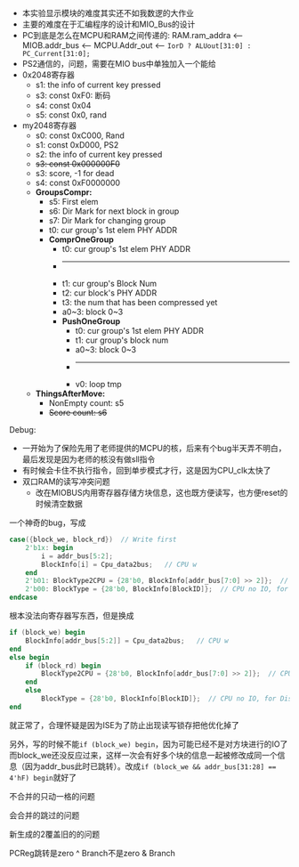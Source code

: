 * 本实验显示模块的难度其实还不如我数逻的大作业
* 主要的难度在于汇编程序的设计和MIO_Bus的设计
* PC到底是怎么在MCPU和RAM之间传递的: RAM.ram_addra <-- MIOB.addr_bus <-- MCPU.Addr_out <-- `IorD ? ALUout[31:0] : PC_Current[31:0];`
* PS2通信的，问题，需要在MIO bus中单独加入一个能给
* 0x2048寄存器
  * s1: the info of current key pressed
  * s3: const 0xF0: 断码
  * s4: const 0x04
  * s5: const 0x0, rand
* my2048寄存器
  * s0: const 0xC000, Rand
  * s1: const 0xD000, PS2
  * s2: the info of current key pressed
  * ~~s3: const 0x000000F0~~
  * s3: score, -1 for dead
  * s4: const 0xF0000000
  * **GroupsCompr:**
    * s5: First elem
    * s6: Dir Mark for next block in group
    * s7: Dir Mark for changing group
    * t0: cur group's 1st elem PHY ADDR
    * **ComprOneGroup**
      * t0: cur group's 1st elem PHY ADDR
      * ---
      * t1: cur group's Block Num
      * t2: cur block's PHY ADDR
      * t3: the num that has been compressed yet
      * a0~3: block 0~3
      * **PushOneGroup**
        * t0: cur group's 1st elem PHY ADDR
        * t1: cur group's block num
        * a0~3: block 0~3
        * ---
        * v0: loop tmp
  * **ThingsAfterMove:**
    * NonEmpty count: s5
    * ~~Score count: s6~~


Debug:

* 一开始为了保险先用了老师提供的MCPU的核，后来有个bug半天弄不明白，最后发现是因为老师的核没有做sll指令
* 有时候会卡住不执行指令，回到单步模式才行，这是因为CPU_clk太快了
* 双口RAM的读写冲突问题
  * 改在MIOBUS内用寄存器存储方块信息，这也既方便读写，也方便reset的时候清空数据

一个神奇的bug，写成

```verilog
case({block_we, block_rd})  // Write first
    2'b1x: begin
        i = addr_bus[5:2];
        BlockInfo[i] = Cpu_data2bus;   // CPU w
    end
    2'b01: BlockType2CPU = {28'b0, BlockInfo[addr_bus[7:0] >> 2]};  // CPU r
    2'b00: BlockType = {28'b0, BlockInfo[BlockID]};  // CPU no IO, for Display
endcase
```

根本没法向寄存器写东西，但是换成

```verilog
if (block_we) begin
    BlockInfo[addr_bus[5:2]] = Cpu_data2bus;   // CPU w
end
else begin
    if (block_rd) begin
        BlockType2CPU = {28'b0, BlockInfo[addr_bus[7:0] >> 2]};  // CPU r
    end
    else
        BlockType = {28'b0, BlockInfo[BlockID]};  // CPU no IO, for Display
end
```

就正常了，合理怀疑是因为ISE为了防止出现读写锁存把他优化掉了

另外，写的时候不能`if (block_we) begin`，因为可能已经不是对方块进行的IO了而block_we还没反应过来，这样一次会有好多个块的信息一起被修改成同一个信息（因为addr_bus此时已跳转）。改成`if (block_we && addr_bus[31:28] == 4'hF) begin`就好了

不合并的只动一格的问题

会合并的跳过的问题

新生成的2覆盖旧的的问题

PCReg跳转是zero ^ Branch不是zero & Branch